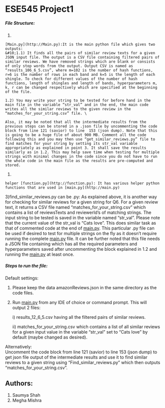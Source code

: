 
# []()ESE545 Project1
##### []()File Structure:

1. 
    
    [Main.py](http://Main.py):It is the main python file which gives two outputs:  
    &#10;1.1) It finds all the pairs of similar review texts for a given JSON input file. The output is a CSV file containing filtered pairs of similar reviews. We have removed strings which are blank or consists of only stop words from the output. Output CSV is named as “results_106_6_5.csv”, where m=102 is the number of hash functions, r=6 is the number of rows in each band and k=5 is the length of each shingle. To check for different values of the number of hash functions, length of shingles and length of bands, hyperparameters m, k, r can be changed respectively which are specified at the beginning of the file.
    
    1.2) You may write your string to be tested for before hand in the main file in the variable “str_val” and in the end, the main code writes all the similar reviews to the given review in the “matches_for_your_string.csv” file. \
    
    Also, it may be noted that all the intermediate results from the previous steps can be stored in a .json file by uncommenting the code block from line 121 (savior) to line  153 (json dump). Note that this is going to be a huge file of about 900 MB. Comment all the code following this and you may then use “get_similar_reviews.py” file to find matches for your string by setting its str_val variable appropriately as explained in point 3. It shall save the results similarly as in 1.2. This may help save time when testing for multiple strings with minimal changes in the code since you do not have to run the whole code in the main file as the results are pre-computed and stored.


1. 
    
    helper [function.py](http://function.py): It has various helper python functions that are used in [main.py](http://main.py)


3)find_similar_reviews.py can be .py:  As explained above, it is another way for checking for similar reviews for a given string for Q6. For a given review text, it returns a CSV file named “matches_for_your_string.csv” which contains a list of reviewsTexts and reviewerId’s of matching strings. The input string to be tested is saved in the variable named “str_val”. Please note that the current value of the str_val is “Cats love”. This does similar task as that of commented code at the end of [main.py](http://main.py). This particular .py file can be used if desired to test for multiple strings on the fly as it doesn’t require running the complete [main.py](http://main.py) file. It can be further noted that this file needs a JSON file containing which has all the required parameters and hyperparameters saved after uncommenting the block explained in 1.2 and running the [main.py](http://main.py) at least once.
##### []()Steps to run the file:
Default settings:


1. Please keep the data  amazonReviews.json in the same directory as the code files.
1. Run [main.py](http://main.py) from any IDE of choice or command prompt. This will output 2 files:  
    
    i) results_12_6_5.csv having all the filtered pairs of similar reviews.  
    
    ii) matches_for_your_string.csv which contains a list of all similar reviews for a given input value in the variable “str_val” set to “Cats love” by default (maybe changed as desired).


Alternatively:  
&#10;Uncomment the code block from line  121 (savior) to line  153 (json dump) to get json file output of the intermediate results and use it to find similar reviews to a given string using “Find_similar_reviews.py” which then outputs “matches_for_your_string.csv”.
## []()Authors:

1. Saumya Shah
1. Megha Mishra


